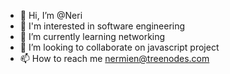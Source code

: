 - 👋 Hi, I’m @Neri
- 👀 I'm interested in software engineering
- 🌱 I’m currently learning networking
- 💞️ I’m looking to collaborate on javascript project
- 📫 How to reach me nermien@treenodes.com

<!---
NermienBarakat/NermienBarakat is a ✨ special ✨ repository because its `README.md` (this file) appears on your GitHub profile.
You can click the Preview link to take a look at your changes.
--->
